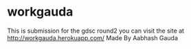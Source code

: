 # workgauda
This is submission for the gdsc round2 
you can visit the site at http://workgauda.herokuapp.com/
Made By Aabhash Gauda

